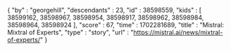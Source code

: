 {
  "by" : "georgehill",
  "descendants" : 23,
  "id" : 38598559,
  "kids" : [ 38599162, 38598967, 38598954, 38598917, 38598962, 38598984, 38598964, 38598924 ],
  "score" : 67,
  "time" : 1702281689,
  "title" : "Mistral: Mixtral of Experts",
  "type" : "story",
  "url" : "https://mistral.ai/news/mixtral-of-experts/"
}
